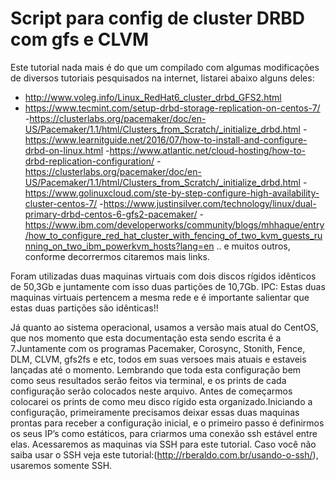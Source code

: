 # Script para config de cluster DRBD com gfs e CLVM

Este tutorial nada mais é do que um compilado com algumas modificações de diversos tutoriais pesquisados na internet, listarei abaixo alguns deles:
- http://www.voleg.info/Linux_RedHat6_cluster_drbd_GFS2.html
- https://www.tecmint.com/setup-drbd-storage-replication-on-centos-7/
-https://clusterlabs.org/pacemaker/doc/en-US/Pacemaker/1.1/html/Clusters_from_Scratch/_initialize_drbd.html
-https://www.learnitguide.net/2016/07/how-to-install-and-configure-drbd-on-linux.html
-https://www.atlantic.net/cloud-hosting/how-to-drbd-replication-configuration/
-https://clusterlabs.org/pacemaker/doc/en-US/Pacemaker/1.1/html/Clusters_from_Scratch/_initialize_drbd.html
-https://www.golinuxcloud.com/ste-by-step-configure-high-availability-cluster-centos-7/
-https://www.justinsilver.com/technology/linux/dual-primary-drbd-centos-6-gfs2-pacemaker/
-https://www.ibm.com/developerworks/community/blogs/mhhaque/entry/how_to_configure_red_hat_cluster_with_fencing_of_two_kvm_guests_running_on_two_ibm_powerkvm_hosts?lang=en
.. e muitos outros, conforme decorrermos citaremos mais links.

Foram utilizadas duas maquinas virtuais com dois discos rígidos idênticos de 50,3Gb e juntamente com isso duas partições de 10,7Gb.
IPC: Estas duas maquinas virtuais pertencem a mesma rede e é importante salientar que estas duas partições são idênticas!!

Já quanto ao sistema operacional, usamos a versão mais atual do CentOS, que nos momento que esta documentação esta sendo escrita é a 7.Juntamente com os programas Pacemaker,
Corosync, Stonith, Fence, DLM, CLVM, gfs2fs e etc, todos em suas versoes mais atuais e estaveis lançadas até o momento. 
Lembrando que toda esta configuração bem como seus resultados serão feitos via terminal, e os prints de cada configuração serão colocados neste arquivo. Antes de começarmos 
colocarei os prints de como meu disco rígido esta organizado.Iniciando a configuração, primeiramente precisamos deixar essas duas maquinas prontas para receber a configuração
inicial, e o primeiro passo é definirmos os seus IP’s como estáticos, para criarmos uma conexão ssh estável entre elas. 
Acessaremos as maquinas via SSH para este tutorial. Caso você não saiba usar o SSH veja este tutorial:(http://rberaldo.com.br/usando-o-ssh/), usaremos somente SSH.

